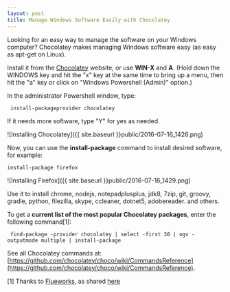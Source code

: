 ```yaml
---
layout: post
title: Manage Windows Software Easily with Chocolatey
---
```


Looking for an easy way to manage the software on your Windows computer?  Chocolatey makes managing Windows software easy (as easy as apt-get on Linux).

Install it from the [Chocolatey](https://chocolatey.org/) website, 
or use **WIN-X** and **A**. (Hold down the WINDOWS key and hit the "x" key at the same time to bring up a menu, 
then hit the "a" key or click on "Windows Powershell (Admin)" option.)

In the administrator Powershell window, type:

```
 install-packageprovider chocolatey
```

If it needs more software, type "Y" for yes as needed.

![Installing Chocolatey]({{ site.baseurl }}public/2016-07-16_1426.png)

Now, you can use the **install-package** command to install desired software, for example:

```
install-package firefox
```

![Installing Firefox]({{ site.baseurl }}public/2016-07-16_1429.png)

Use it to install chrome, nodejs, notepadplusplus, jdk8, 7zip, git, groovy, gradle, python, filezilla, skype, ccleaner, dotnet5, adobereader. and others. 

To get a **current list of the most popular Chocolatey packages**, enter the following command[1]:

```
 find-package -provider chocolatey | select -first 30 | ogv -outputmode multiple | install-package
```

See all Chocolatey commands at: [https://github.com/chocolatey/choco/wiki/CommandsReference](https://github.com/chocolatey/choco/wiki/CommandsReference).
 
 [1] Thanks to [Flueworks](https://www.reddit.com/user/Flueworks), as shared [here](https://www.reddit.com/r/AskReddit/comments/4t467w/what_is_the_first_thing_you_install_on_a_new/d5eo6i3)
